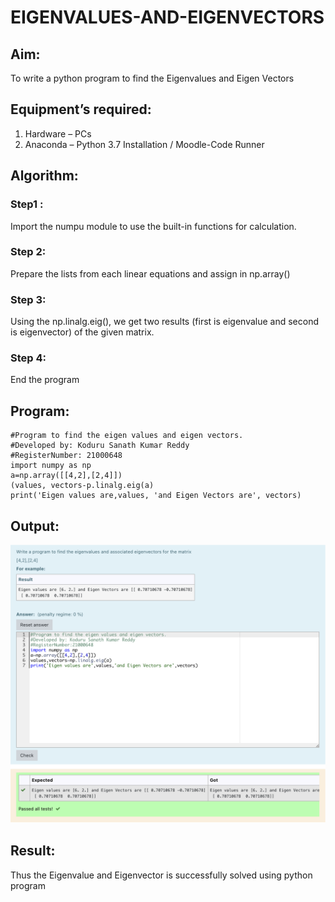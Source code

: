 # EIGENVALUES-AND-EIGENVECTORS
## Aim:
To write a python program to find the Eigenvalues and Eigen Vectors
## Equipment’s required:
1. 	Hardware – PCs
2. 	Anaconda – Python 3.7 Installation / Moodle-Code Runner
## Algorithm:
### Step1 : 
Import the numpu module to use the built-in functions for calculation.
### Step 2: 
Prepare the lists from each linear equations and assign in np.array()
### Step 3: 
Using the np.linalg.eig(),  we get two results (first is eigenvalue and second is eigenvector) of the given matrix.
### Step 4: 
End the program

## Program:
~~~
#Program to find the eigen values and eigen vectors.
#Developed by: Koduru Sanath Kumar Reddy
#RegisterNumber: 21000648
import numpy as np
a=np.array([[4,2],[2,4]])
(values, vectors-p.linalg.eig(a)
print('Eigen values are‚values, 'and Eigen Vectors are', vectors)
~~~
## Output:
![](./images/eigen.png)

## Result:
Thus the Eigenvalue and Eigenvector is successfully solved using python program
